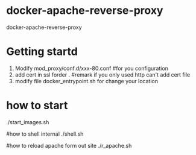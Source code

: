 # docker-apache-reverse-proxy
docker-apache-reverse-proxy

# Getting startd
1. Modify mod_proxy/conf.d/xxx-80.conf   #for you configuration
2. add cert in ssl forder . #remark if you only used http can't add cert file
3. modify file docker_entrypoint.sh for change your location

# how to start 
./start_images.sh

#how to shell internal
./shell.sh

#how to reload apache form out site
./r_apache.sh

